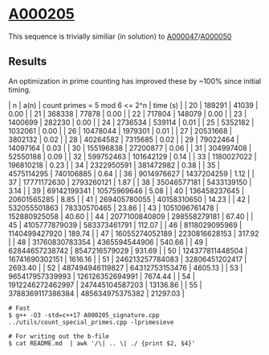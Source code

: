 # [A000205](https://oeis.org/A000205)

This sequence is trivially similiar (in solution) to [A000047](../A000047)/[A000050](../A000050)

## Results

An optimization in prime counting has improved these by ~100% since initial timing.

| n  | a(n)          | count primes = 5 mod 6 <= 2^n | time (s) |
| 20 | 189291          | 41039          | 0.00    |
| 21 | 368338          | 77878          | 0.00    |
| 22 | 717804          | 148079         | 0.00    |
| 23 | 1400699         | 282230         | 0.00    |
| 24 | 2736534         | 539114         | 0.01    |
| 25 | 5352182         | 1032061        | 0.00    |
| 26 | 10478044        | 1979301        | 0.01    |
| 27 | 20531668        | 3802132        | 0.02    |
| 28 | 40264582        | 7315685        | 0.02    |
| 29 | 79022464        | 14097164       | 0.03    |
| 30 | 155196838       | 27200877       | 0.06    |
| 31 | 304997408       | 52550188       | 0.09    |
| 32 | 599752463       | 101642129      | 0.14    |
| 33 | 1180027022      | 196810218      | 0.23    |
| 34 | 2322950591      | 381472982      | 0.38    |
| 35 | 4575114295      | 740106885      | 0.64    |
| 36 | 9014976627      | 1437204259     | 1.12    |
| 37 | 17771172630     | 2793260121     | 1.87    |
| 38 | 35046577181     | 5433139150     | 3.14    |
| 39 | 69142199341     | 10575969646    | 5.08    |
| 40 | 136458237645    | 20601565285    | 8.85    |
| 41 | 269405780055    | 40158310650    | 14.23   |
| 42 | 532055501863    | 78330570465    | 23.86   |
| 43 | 1051096761478   | 152880925058   | 40.60   |
| 44 | 2077100840809   | 298558279181   | 67.40   |
| 45 | 4105777879039   | 583373461791   | 112.07  |
| 46 | 8118029095969   | 1140499427920  | 189.74  |
| 47 | 16055274052189  | 2230816628153  | 317.92  |
| 48 | 31760830783354  | 4365594544906  | 540.66  |
| 49 | 62844657238742  | 8547216579029  | 931.69  |
| 50 | 124377811448504 | 16741690302151 | 1616.16 |
| 51 | 246213257784083 | 32806451202417 | 2693.40 |
| 52 | 487494946119827 | 64312753153476 | 4605.13 |
| 53 | 965417957339993 | 126126352694991 | 7674.44 |
| 54 | 1912246272462997 | 247445104587203 | 13136.86 |
| 55 | 3788369117386384 | 485634975375382 | 21297.03 |


```
# Fast
$ g++ -O3 -std=c++17 A000205_signature.cpp ../utils/count_special_primes.cpp -lprimesieve

# For writing out the b-file
$ cat README.md  | awk '/\| .. \| ./ {print $2, $4}'
```
